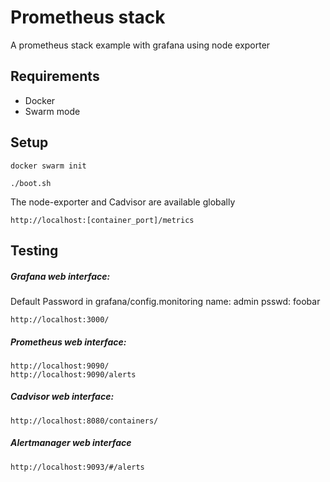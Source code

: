 # Prometheus stack

A prometheus stack example with grafana using node exporter

## Requirements

- Docker
- Swarm mode

## Setup

```
docker swarm init
```

```
./boot.sh
```

The node-exporter and Cadvisor are available globally
```
http://localhost:[container_port]/metrics
```

## Testing

##### Grafana web interface:

Default Password in grafana/config.monitoring
name: admin
psswd: foobar

```
http://localhost:3000/
```

##### Prometheus web interface:
```
http://localhost:9090/
http://localhost:9090/alerts
```

##### Cadvisor web interface:
```
http://localhost:8080/containers/
```

##### Alertmanager web interface
```
http://localhost:9093/#/alerts
```

